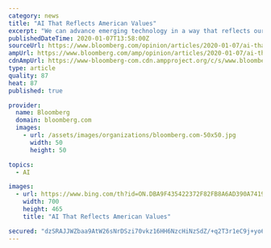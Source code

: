 ```yaml
---
category: news
title: "AI That Reflects American Values"
excerpt: "We can advance emerging technology in a way that reflects our values of freedom, human rights and respect for human dignity. As part of the Trump Administration’s national AI strategy—the American AI Initiative—the White House is today proposing a first-of-its-kind set of regulatory principles to govern AI development in the private sector."
publishedDateTime: 2020-01-07T13:58:00Z
sourceUrl: https://www.bloomberg.com/opinion/articles/2020-01-07/ai-that-reflects-american-values
ampUrl: https://www.bloomberg.com/amp/opinion/articles/2020-01-07/ai-that-reflects-american-values
cdnAmpUrl: https://www-bloomberg-com.cdn.ampproject.org/c/s/www.bloomberg.com/amp/opinion/articles/2020-01-07/ai-that-reflects-american-values
type: article
quality: 87
heat: 87
published: true

provider:
  name: Bloomberg
  domain: bloomberg.com
  images:
    - url: /assets/images/organizations/bloomberg.com-50x50.jpg
      width: 50
      height: 50

topics:
  - AI

images:
  - url: https://www.bing.com/th?id=ON.DBA9F435422372F82FB8A6AD390A7419
    width: 700
    height: 465
    title: "AI That Reflects American Values"

secured: "dzSRAJJWZbaa9AtW26sNrDSzi70vkz16HH6NzcHiNzSdZ/+q2T3r1eC9j+yo6Mm395xy6nAIrJyLhpkO133/T5eMVdrIO/ZnhthGOCFI0s8oRBpuIOmihGG86NZOgKkWoGo6IbmjNSq8/jdRke3N0ShQJFU1HCQfE8JJb0cL8cN832ioy7tKCU0hZYBQWeyaGs2mDOYlqfA44WL47nFHVsK+Wlp6CQj1ExI6hgJ71S3xTk6str6m0deIHp6IJy4/ibl9ATthzRRkfD3yr0rGNA==;WgbA60r8Ncu4sLV88wkBUA=="
---
```


